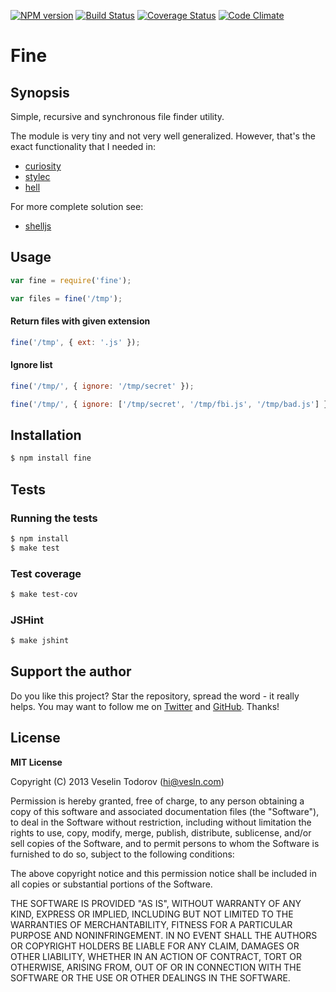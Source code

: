 [![NPM version](https://badge.fury.io/js/fine.png)](http://badge.fury.io/js/fine)
[![Build Status](https://secure.travis-ci.org/vesln/fine.png)](http://travis-ci.org/vesln/fine)
[![Coverage Status](https://coveralls.io/repos/vesln/fine/badge.png?branch=master)](https://coveralls.io/r/vesln/fine?branch=master)
[![Code Climate](https://codeclimate.com/github/vesln/fine.png)](https://codeclimate.com/github/vesln/fine)

# Fine

## Synopsis

Simple, recursive and synchronous file finder utility.

The module is very tiny and not very well generalized. However, that's the
exact functionality that I needed in:

- [curiosity](https://github.com/vesln/curiosity)
- [stylec](https://github.com/vesln/stylec)
- [hell](https://github.com/vesln/hell)

For more complete solution see:

- [shelljs](https://github.com/arturadib/shelljs)

## Usage

```js
var fine = require('fine');

var files = fine('/tmp');
```

#### Return files with given extension

```js
fine('/tmp', { ext: '.js' });
```

#### Ignore list

```js
fine('/tmp/', { ignore: '/tmp/secret' });
```

```js
fine('/tmp/', { ignore: ['/tmp/secret', '/tmp/fbi.js', '/tmp/bad.js'] });
```

## Installation

```bash
$ npm install fine
```

## Tests

### Running the tests

```bash
$ npm install
$ make test
```

### Test coverage

```bash
$ make test-cov
```

### JSHint

```bash
$ make jshint
```

## Support the author

Do you like this project? Star the repository, spread the word - it really helps. You may want to follow
me on [Twitter](https://twitter.com/vesln) and
[GitHub](https://github.com/vesln). Thanks!

## License

**MIT License**

Copyright (C) 2013 Veselin Todorov (hi@vesln.com)

Permission is hereby granted, free of charge, to any person obtaining a copy of this software and associated
documentation files (the "Software"), to deal in the Software without restriction, including without limitation the rights
to use, copy, modify, merge, publish, distribute, sublicense, and/or sell copies of the Software, and to permit
persons to whom the Software is furnished to do so, subject to the following conditions:

The above copyright notice and this permission notice shall be included in all copies or substantial
portions of the Software.

THE SOFTWARE IS PROVIDED "AS IS", WITHOUT WARRANTY OF ANY KIND, EXPRESS OR IMPLIED, INCLUDING BUT NOT LIMITED TO
THE WARRANTIES OF MERCHANTABILITY, FITNESS FOR A PARTICULAR PURPOSE AND NONINFRINGEMENT. IN NO EVENT SHALL THE
AUTHORS OR COPYRIGHT HOLDERS BE LIABLE FOR ANY CLAIM, DAMAGES OR OTHER LIABILITY, WHETHER IN AN ACTION OF CONTRACT,
TORT OR OTHERWISE, ARISING FROM, OUT OF OR IN CONNECTION WITH THE SOFTWARE OR THE USE OR OTHER DEALINGS IN THE SOFTWARE.
